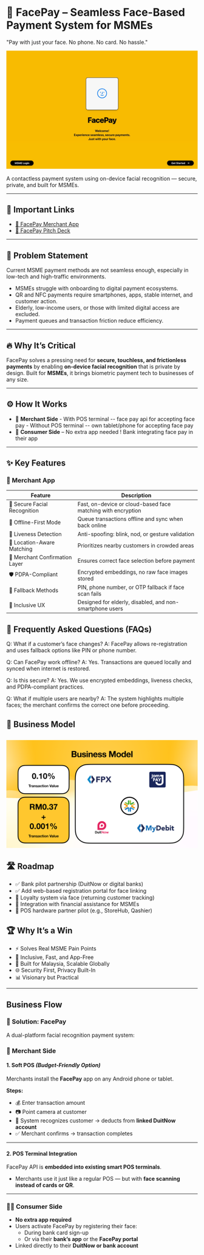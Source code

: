 
# 🚀 FacePay – Seamless Face-Based Payment System for MSMEs

"Pay with just your face. No phone. No card. No hassle."

![FacePay Overview](https://raw.githubusercontent.com/xx-3-xx/FacePayMobileApp/refs/heads/main/face-pay-mvp/public/images/facePay.jpg)

A contactless payment system using on-device facial recognition — secure, private, and built for MSMEs.

---

## 🔗 Important Links

- [🛒 FacePay Merchant App](https://github.com/JienWeng/FacePayMerchant/)
- [📱 FacePay Pitch Deck](https://github.com/JienWeng/FacePayMerchant/blob/main/Payhack2025-FacePay_pitchkey.pdf)

---

## 📌 Problem Statement

Current MSME payment methods are not seamless enough, especially in low-tech and high-traffic environments.

- MSMEs struggle with onboarding to digital payment ecosystems.
- QR and NFC payments require smartphones, apps, stable internet, and customer action.
- Elderly, low-income users, or those with limited digital access are excluded.
- Payment queues and transaction friction reduce efficiency.

---

## 🔥 Why It’s Critical

FacePay solves a pressing need for **secure, touchless, and frictionless payments** by enabling **on-device facial recognition** that is private by design. Built for **MSMEs**, it brings biometric payment tech to businesses of any size.

---

## ⚙️ How It Works

- 🧾 **Merchant Side** 
      - With POS terminal -- face pay api for accepting face pay
      - Without POS terminal -- own tablet/phone for accepting face pay
- 📱 **Consumer Side** 
      – No extra app needed ! Bank integrating face pay in their app 

---

## ✨ Key Features

### 📱 Merchant App
| Feature                        | Description                                                  |
| ------------------------------ | ------------------------------------------------------------ |
| 🔐 Secure Facial Recognition   | Fast, on-device or cloud-based face matching with encryption |
| 📶 Offline-First Mode          | Queue transactions offline and sync when back online         |
| 👀 Liveness Detection          | Anti-spoofing: blink, nod, or gesture validation             |
| 🧭 Location-Aware Matching     | Prioritizes nearby customers in crowded areas                |
| 🔁 Merchant Confirmation Layer | Ensures correct face selection before payment                |
| 🛡️ PDPA-Compliant             | Encrypted embeddings, no raw face images stored              |
| 🔄 Fallback Methods            | PIN, phone number, or OTP fallback if face scan fails        |
| 🧓 Inclusive UX                | Designed for elderly, disabled, and non-smartphone users     |

## 💬 Frequently Asked Questions (FAQs)
Q: What if a customer’s face changes?
A: FacePay allows re-registration and uses fallback options like PIN or phone number.

Q: Can FacePay work offline?
A: Yes. Transactions are queued locally and synced when internet is restored.

Q: Is this secure?
A: Yes. We use encrypted embeddings, liveness checks, and PDPA-compliant practices.

Q: What if multiple users are nearby?
A: The system highlights multiple faces; the merchant confirms the correct one before proceeding.

## 💼 Business Model
![FacePay Business Model](https://github.com/JienWeng/FacePayMerchant/raw/main/business-model.png)
---

## 🛣 Roadmap

- ✅ Bank pilot partnership (DuitNow or digital banks)
- ✅ Add web-based registration portal for face linking
- 🔄 Loyalty system via face (returning customer tracking)
- 🏦 Integration with financial assistance for MSMEs
- 🔧 POS hardware partner pilot (e.g., StoreHub, Qashier)


## 🏆 Why It’s a Win

- ⚡ Solves Real MSME Pain Points
- 🔐 Inclusive, Fast, and App-Free
- 💸 Built for Malaysia, Scalable Globally
- 🌐 Security First, Privacy Built-In
- 📊 Visionary but Practical

---

## Business Flow

### 🧾 Solution: FacePay
A dual-platform facial recognition payment system:

### 🧾 Merchant Side

#### 1. **Soft POS** *(Budget-Friendly Option)*  
Merchants install the **FacePay** app on any Android phone or tablet.

**Steps:**
- 💰 Enter transaction amount  
- 📷 Point camera at customer  
- 🧠 System recognizes customer → deducts from **linked DuitNow account**  
- ✅ Merchant confirms → transaction completes

---

#### 2. **POS Terminal Integration**  
FacePay API is **embedded into existing smart POS terminals**.

- Merchants use it just like a regular POS — but with **face scanning instead of cards or QR**.

---

### 🙋‍♂️ Consumer Side

- **No extra app required**
- Users activate FacePay by registering their face:
  - During bank card sign-up  
  - Or via their **bank’s app** or the **FacePay portal**
- Linked directly to their **DuitNow or bank account**

